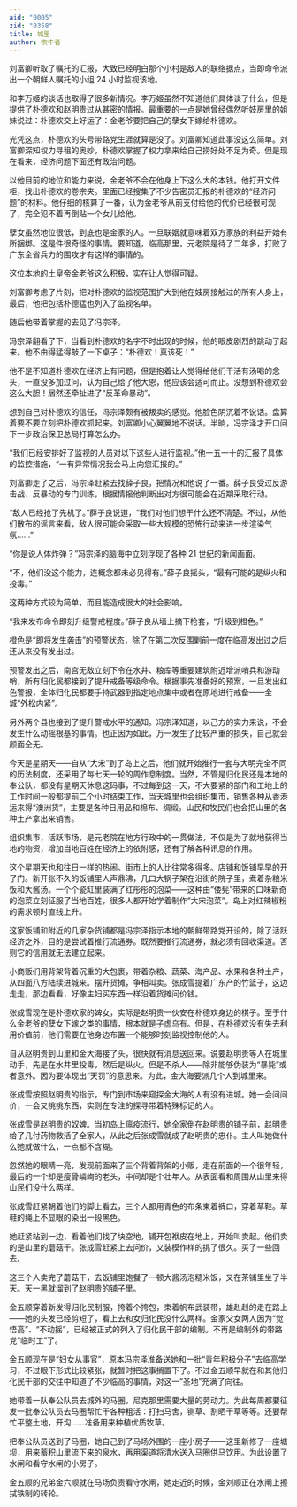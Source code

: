 ```yaml
---
aid: "0005"
zid: "0358"
title: 城里
author: 吹牛者
---
```


刘富卿听取了嘱托的汇报，大致已经明白那个小村是敌人的联络据点，当即命令派出一个朝鲜人嘱托的小组 24 小时监视该地。

和李万姬的谈话也取得了很多新情况。李万姬虽然不知道他们具体谈了什么，但是提供了朴德欢和赵明贵过从甚密的情报。最重要的一点是她曾经偶然听妓房里的姐妹说过：朴德欢交上好运了：金老爷要把自己的孽女下嫁给朴德欢。

光凭这点，朴德欢的头号带路党生涯就算是没了。刘富卿知道此事没这么简单。刘富卿深知权力寻租的奥妙，朴德欢掌握了权力拿来给自己捞好处不足为奇。但是现在看来，经济问题下面还有政治问题。

以他目前的地位和能力来说，金老爷不会在他身上下这么大的本钱。他打开文件柜，找出朴德欢的卷宗夹。里面已经搜集了不少告密员汇报的朴德欢的“经济问题”的材料。他仔细的核算了一番，认为金老爷从前支付给他的代价已经很可观了，完全犯不着再倒贴一个女儿给他。

孽女虽然地位很低，到底也是金家的人。一旦联姻就意味着双方家族的利益开始有所捆绑。这是件很奇怪的事情。要知道，临高那里，元老院是待了二年多，打败了广东全省兵力的围攻才有这样的事情的。

这位本地的土皇帝金老爷这么积极，实在让人觉得可疑。

刘富卿考虑了片刻，把对朴德欢的监视范围扩大到他在妓房接触过的所有人身上，最后，他把包括朴德猛也列入了监视名单。

随后他带着掌握的去见了冯宗泽。

冯宗泽翻看了下，当看到朴德欢的名字不时出现的时候，他的眼皮剧烈的跳动了起来。他不由得猛得敲了一下桌子：“朴德欢！真该死！”

他不是不知道朴德欢在经济上有问题，但是抱着让人觉得给他们干活有汤喝的念头，一直没多加过问，认为自己给了他大恩，他应该会适可而止。没想到朴德欢会这么大胆！居然还牵扯进了“反革命暴动”。

想到自己对朴德欢的信任，冯宗泽颇有被叛卖的感觉。他脸色阴沉着不说话。盘算着要不要立刻把朴德欢抓起来。刘富卿小心翼翼地不说话。半晌，冯宗泽才开口问下一步政治保卫总局打算怎么办。

“我们已经安排好了监视的人员对以下这些人进行监视。”他一五一十的汇报了具体的监控措施，“一有异常情况我会马上向您汇报的。”

刘富卿走了之后，冯宗泽赶紧去找薛子良，把情况和他说了一番。薛子良受过反游击战、反暴动的专门训练，根据情报他判断出对方很可能会在近期采取行动。

“敌人已经抢了先机了。”薛子良说道，“我们对他们想干什么还不清楚。不过，从他们散布的谣言来看，敌人很可能会采取一些大规模的恐怖行动来进一步渲染气氛……”

“你是说人体炸弹？”冯宗泽的脑海中立刻浮现了各种 21 世纪的新闻画面。

“不，他们没这个能力，连概念都未必见得有。”薛子良摇头，“最有可能的是纵火和投毒。”

这两种方式较为简单，而且能造成很大的社会影响。

“我来发布命令即刻升级警戒程度。”薛子良从墙上摘下枪套，“升级到橙色。”

橙色是“即将发生袭击”的预警状态，除了在第二次反围剿前一度在临高发出过之后还从来没有发出过。

预警发出之后，南宫无敌立刻下令在水井、粮库等重要建筑附近增派哨兵和游动哨，所有归化民都接到了提升戒备等级命令。根据事先准备好的预案，一旦发出红色警报，全体归化民都要手持武器到指定地点集中或者在原地进行戒备——全城“外松内紧”。

另外两个县也接到了提升警戒水平的通知。冯宗泽知道，以己方的实力来说，不会发生什么动摇根基的事情。也正因为如此，万一发生了比较严重的损失，自己就会颜面全无。

今天是星期天——自从“大宋”到了岛上之后，他们就开始推行一套与大明完全不同的历法制度，还采用了每七天一轮的周作息制度。当然，不管是归化民还是本地的奉公队，都没有星期天休息这码事，不过每到这一天，不大要紧的部门和工地上的工作时间一般都提前二个小时结束工作，当天城里也会组织集市，销售各种从香港运来得“澳洲货”，主要是各种日用品和棉布、绸缎。山民和牧民们也会把山里的各种土产拿出来销售。

组织集市，活跃市场，是元老院在地方行政中的一贯做法，不仅是为了就地获得当地的物资，增加当地百姓在经济上的依附感，还有了解各种讯息的作用。

这个星期天也和往日一样的热闹。街市上的人比往常多得多。店铺和饭铺早早的开了门。新开张不久的饭铺里人声鼎沸，几口大锅子架在沿街的院子里，煮着杂粮米饭和大酱汤。一个个瓷缸里装满了红彤彤的泡菜——这种由“倭髡”带来的口味新奇的泡菜立刻征服了当地百姓，很多人都开始学着制作“大宋泡菜”。岛上对红辣椒粉的需求顿时直线上升。

这家饭铺和附近的几家杂货铺都是冯宗泽指示本地的朝鲜带路党开设的，除了活跃经济之外，目的是尝试着推行流通券。既然要推行流通券，就必须有回收渠道。否则它的信用就无法建立起来。

小商贩们用背架背着沉重的大包裹，带着杂粮、蔬菜、海产品、水果和各种土产，从四面八方陆续进城来。摆开货摊，争相叫卖。张成雪提着广东产的竹篮子，这边走走，那边看看，好像主妇买东西一样沿着货摊问价钱。

张成雪现在是朴德欢家的婢女，实际是赵明贵一伙安在朴德欢身边的棋子。至于什么金老爷的孽女下嫁之类的事情，根本就是子虚乌有。但是，在朴德欢没有失去利用价值前，他们需要在他身边布置一个能够时刻监视控制他的人。

自从赵明贵到山里和金大海接了头，很快就有消息送回来。说要赵明贵等人在城里动手，先是在水井里投毒，然后是纵火。但是不杀人——除非能够伪装为“暴毙”或者意外。因为要体现出“天罚”的意思来。为此，金大海要派几个人到城里来。

张成雪按照赵明贵的指示，专门到市场来窥探金大海的人有没有进城。她一会问问价，一会又挑挑东西，实则在专注的探寻带着特殊标记的人。

张成雪是赵明贵的奴婢。当初岛上瘟疫流行，她全家倒在赵明贵的铺子前，赵明贵给了几付药物救活了全家人，从此之后张成雪就成了赵明贵的忠仆。主人叫她做什么她就做什么，一点都不含糊。

忽然她的眼睛一亮，发现前面来了三个背着背架的小贩，走在前面的一个很年轻，最后的一个却是瘦骨嶙峋的老头，中间却是个壮年人。从表面看和周围从山里来得山民们没什么两样。

张成雪赶紧朝着他们的脚上看去，三个人都用青色的布条束着裤口，穿着草鞋。草鞋的绳上不显眼的染出一段黑色。

她赶紧站到一边，看着他们找了块空地，铺开包袱皮在地上，开始叫卖起。他们卖的是山里的蘑菇干。张成雪赶紧上去问价，又装模作样的挑了很久。买了一些回去。

这三个人卖完了蘑菇干，去饭铺里饱餐了一顿大酱汤泡糙米饭，又在茶铺里坐了半天。天一黑就溜到了赵明贵的铺子里。

金五顺穿着新发得归化民制服，挎着个挎包，束着帆布武装带，雄赳赳的走在路上——她的头发已经剪短了，看上去和女归化民没什么两样。金家父女两人因为“觉悟高”、“不动摇”，已经被正式的列入了归化民干部的编制。不再是编制外的带路党“临时工”了。

金五顺现在是“妇女从事官”，原本冯宗泽准备送她和一批“青年积极分子”去临高学习，不过眼下形式比较紧张，就暂时把这事搁置下了。不过金五顺早就在和其他归化民干部的交往中知道了不少临高的事情，对这一“圣地”充满了向往。

她带着一队奉公队员去城外的马圈，尼克那里需要大量的劳动力。为此每周都要征发一批奉公队员去马圈帮忙干各种粗活：打扫马舍，铡草、割晒干草等等。还要帮忙平整土地，开沟……准备用来种植优质牧草。

把奉公队员送到了马圈，她自己到了马场外围的一座小房子——这里新修了一座塘坝，用来蓄积山里流下来的泉水，再用渠道将清水送入马圈供马饮用。为此设置了水闸和看守水闸的小房子。

金五顺的兄弟金六顺就在马场负责看守水闸，她走近的时候，金刘顺正在水闸上擦拭铁制的转轮。
